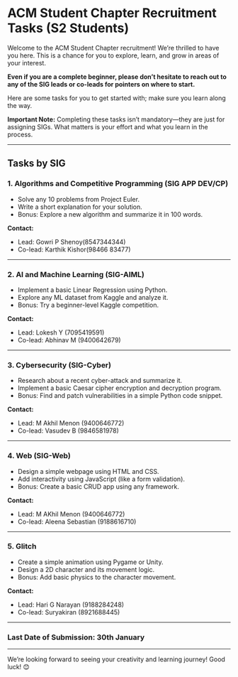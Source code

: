 
# ACM Student Chapter Recruitment Tasks (S2 Students)  

Welcome to the ACM Student Chapter recruitment! We’re thrilled to have you here. This is a chance for you to explore, learn, and grow in areas of your interest.  

**Even if you are a complete beginner, please don’t hesitate to reach out to any of the SIG leads or co-leads for pointers on where to start.**

Here are some tasks for you to get started with; make sure you learn along the way.  

**Important Note:** Completing these tasks isn’t mandatory—they are just for assigning SIGs. What matters is your effort and what you learn in the process.  

---

## Tasks by SIG  

### 1. **Algorithms and Competitive Programming (SIG APP DEV/CP)**  
- Solve any 10 problems from Project Euler.  
- Write a short explanation for your solution.  
- Bonus: Explore a new algorithm and summarize it in 100 words.  

**Contact:**  
- Lead: Gowri P Shenoy(8547344344)
- Co-lead: Karthik Kishor(98466 83477)

---

### 2. **AI and Machine Learning (SIG-AIML)**  
- Implement a basic Linear Regression using Python.  
- Explore any ML dataset from Kaggle and analyze it.  
- Bonus: Try a beginner-level Kaggle competition.  

**Contact:**  
- Lead: Lokesh Y (7095419591)
- Co-lead: Abhinav M (9400642679)

---

### 3. **Cybersecurity (SIG-Cyber)**  
- Research about a recent cyber-attack and summarize it.  
- Implement a basic Caesar cipher encryption and decryption program.  
- Bonus: Find and patch vulnerabilities in a simple Python code snippet.  

**Contact:**  
- Lead: M Akhil Menon (9400646772)
- Co-lead: Vasudev B (9846581978) 

---

### 4. **Web (SIG-Web)**  
- Design a simple webpage using HTML and CSS.  
- Add interactivity using JavaScript (like a form validation).  
- Bonus: Create a basic CRUD app using any framework.  

**Contact:**  
- Lead: M AKhil Menon (9400646772)  
- Co-lead: Aleena Sebastian (9188616710)  

---


### 5. **Glitch**  
- Create a simple animation using Pygame or Unity.  
- Design a 2D character and its movement logic.  
- Bonus: Add basic physics to the character movement.  

**Contact:**  
- Lead: Hari G Narayan (9188284248)
- Co-lead: Suryakiran (8921688445) 

---
 
### **Last Date of Submission: 30th January**  

---

We’re looking forward to seeing your creativity and learning journey! Good luck! 😊  

